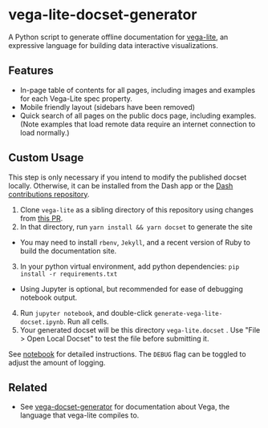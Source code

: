 # vega-lite-docset-generator

A Python script to generate offline documentation for [vega-lite](https://github.com/vega/vega-lite), an expressive language for building data interactive visualizations.

## Features

- In-page table of contents for all pages, including images and examples for each Vega-Lite spec property.
- Mobile friendly layout (sidebars have been removed)
- Quick search of all pages on the public docs page, including examples. (Note examples that load remote data require an internet connection to load normally.)

## Custom Usage

This step is only necessary if you intend to modify the published docset locally. Otherwise, it can be installed from the Dash app or the [Dash contributions repository](https://github.com/Kapeli/Dash-User-Contributions).

1. Clone `vega-lite` as a sibling directory of this repository using changes from [this PR](https://github.com/vega/vega-lite/pull/7642).
2. In that directory, run `yarn install && yarn docset` to generate the site
  - You may need to install `rbenv`, `Jekyll`, and a recent version of Ruby to build the documentation site.
3. In your python virtual environment, add python dependencies: `pip install -r requirements.txt`
  - Using Jupyter is optional, but recommended for ease of debugging notebook output.
4. Run `jupyter notebook`, and double-click `generate-vega-lite-docset.ipynb`. Run all cells.
5. Your generated docset will be this directory `vega-lite.docset` . Use "File > Open Local Docset" to test the file before submitting it.

See [notebook](./generate-vega-lite-docset.ipynb) for detailed instructions. The `DEBUG` flag can be toggled to adjust the amount of logging.

## Related

- See [vega-docset-generator](https://github.com/hydrosquall/vega-docset-generator/) for documentation about Vega, the language that vega-lite compiles to.

